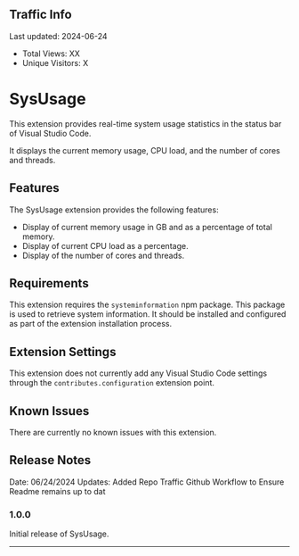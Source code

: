 ## Traffic Info
Last updated: 2024-06-24

* Total Views: XX
* Unique Visitors: X

# SysUsage

This extension provides real-time system usage statistics in the status bar of Visual Studio Code. 

It displays the current memory usage, CPU load, and the number of cores and threads. 

## Features

The SysUsage extension provides the following features:

- Display of current memory usage in GB and as a percentage of total memory.
- Display of current CPU load as a percentage.
- Display of the number of cores and threads.

## Requirements

This extension requires the `systeminformation` npm package. This package is used to retrieve system information. It should be installed and configured as part of the extension installation process.

## Extension Settings

This extension does not currently add any Visual Studio Code settings through the `contributes.configuration` extension point.

## Known Issues

There are currently no known issues with this extension.

## Release Notes

Date:       06/24/2024
Updates:    Added Repo Traffic Github Workflow to Ensure Readme remains up to dat

### 1.0.0

Initial release of SysUsage.

---
